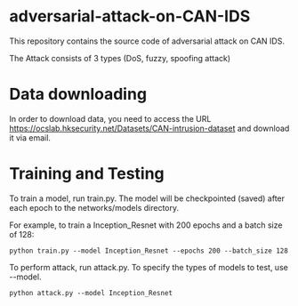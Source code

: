 # adversarial-attack-on-CAN-IDS

This repository contains the source code of adversarial attack on CAN IDS.

The Attack consists of 3 types (DoS, fuzzy, spoofing attack)

Data downloading
=================
In order to download data, you need to access the URL https://ocslab.hksecurity.net/Datasets/CAN-intrusion-dataset and download it via email.

Training and Testing
============================
To train a model, run train.py. The model will be checkpointed (saved) after each epoch to the networks/models directory.

For example, to train a Inception_Resnet with 200 epochs and a batch size of 128:

    python train.py --model Inception_Resnet --epochs 200 --batch_size 128
    
To perform attack, run attack.py. To specify the types of models to test, use --model.

    python attack.py --model Inception_Resnet



